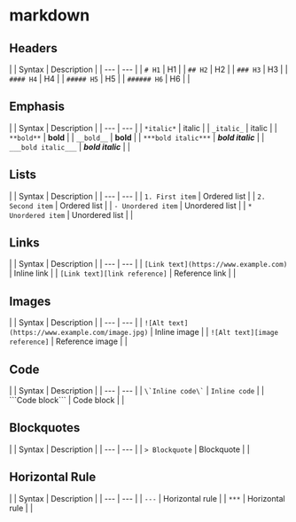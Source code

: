 # markdown

## Headers
|
| Syntax | Description |
| --- | --- |
| `# H1` | H1 |
| `## H2` | H2 |
| `### H3` | H3 |
| `#### H4` | H4 |
| `##### H5` | H5 |
| `###### H6` | H6 |
|
## Emphasis
|
| Syntax | Description |
| --- | --- |
| `*italic*` | italic |
| `_italic_` | italic |
| `**bold**` | **bold** |
| `__bold__` | **bold** |
| `***bold italic***` | ***bold italic*** |
| `___bold italic___` | ***bold italic*** |
|
## Lists
|
| Syntax | Description |
| --- | --- |
| `1. First item` | Ordered list |
| `2. Second item` | Ordered list |
| `- Unordered item` | Unordered list |
| `* Unordered item` | Unordered list |
|
## Links
|
| Syntax | Description |
| --- | --- |
| `[Link text](https://www.example.com)` | Inline link |
| `[Link text][link reference]` | Reference link |
|
## Images
|
| Syntax | Description |
| --- | --- |
| `![Alt text](https://www.example.com/image.jpg)` | Inline image |
| `![Alt text][image reference]` | Reference image |
|
## Code
|
| Syntax | Description |
| --- | --- |
| `` \`Inline code\` `` | `Inline code` |
| \`\`\`Code block\`\`\` | Code block |
|
## Blockquotes
|
| Syntax | Description |
| --- | --- |
| `> Blockquote` | Blockquote |
|
## Horizontal Rule
|
| Syntax | Description |
| --- | --- |
| `---` | Horizontal rule |
| `***` | Horizontal rule |
|